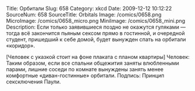 Title: Орбитали 
Slug: 658 
Category: xkcd 
Date: 2009-12-12 10:12:22 
SourceNum: 658 
SourceTitle: Orbitals 
Image: /comics/0658.png 
MicroImage: /comics/0658_micro.png 
MiniImage: /comics/0658_mini.png 
Description: Если только заявившиеся поздно не окажутся гуляками — тогда всё закончится пьяным сексом прямо в гостинной, и очередной студент, пришедший к себе домой, будет вынужден спать на орбитали «коридор». 

[Человек с указкой стоит на фоне плаката с планом квартиры]
Человек: Таким образом, если все спальни общежития заняты влюбленными парами, лишние соседи по комнате вынуждены занять менее комфортные «диван-гостинные» орбитали.
Подпись: Принцип сексключения Паули.
